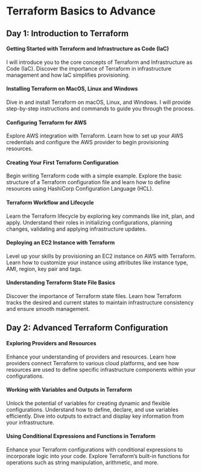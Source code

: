 # Terraform Basics to Advance

## Day 1: Introduction to Terraform

#### Getting Started with Terraform and Infrastructure as Code (IaC)

I will introduce you to the core concepts of Terraform and Infrastructure as Code (IaC). Discover the importance of Terraform in infrastructure management and how IaC simplifies provisioning.

#### Installing Terraform on MacOS, Linux and Windows

Dive in and install Terraform on macOS, Linux, and Windows. I will provide step-by-step instructions and commands to guide you through the process.

#### Configuring Terraform for AWS

Explore AWS integration with Terraform. Learn how to set up your AWS credentials and configure the AWS provider to begin provisioning resources.

#### Creating Your First Terraform Configuration

Begin writing Terraform code with a simple example. Explore the basic structure of a Terraform configuration file and learn how to define resources using HashiCorp Configuration Language (HCL).

#### Terraform Workflow and Lifecycle

Learn the Terraform lifecycle by exploring key commands like init, plan, and apply. Understand their roles in initializing configurations, planning changes, validating and applying infrastructure updates.

#### Deploying an EC2 Instance with Terraform

Level up your skills by provisioning an EC2 instance on AWS with Terraform. Learn how to customize your instance using attributes like instance type, AMI, region, key pair and tags.

#### Understanding Terraform State File Basics

Discover the importance of Terraform state files. Learn how Terraform tracks the desired and current states to maintain infrastructure consistency and ensure smooth management.

## Day 2: Advanced Terraform Configuration

#### Exploring Providers and Resources

Enhance your understanding of providers and resources. Learn how providers connect Terraform to various cloud platforms, and see how resources are used to define specific infrastructure components within your configurations.

#### Working with Variables and Outputs in Terraform

Unlock the potential of variables for creating dynamic and flexible configurations. Understand how to define, declare, and use variables efficiently. Dive into outputs to extract and display key information from your infrastructure.

#### Using Conditional Expressions and Functions in Terraform

Enhance your Terraform configurations with conditional expressions to incorporate logic into your code. Explore Terraform’s built-in functions for operations such as string manipulation, arithmetic, and more.
